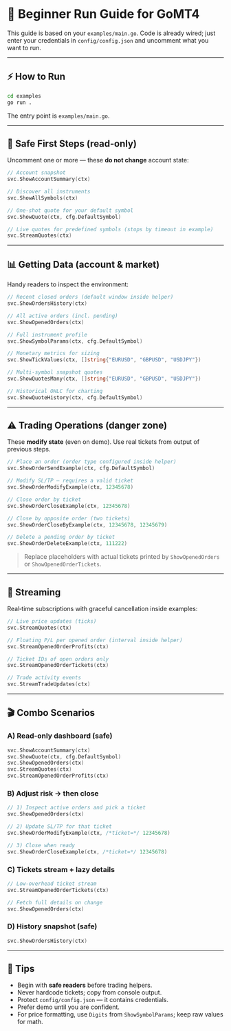 # 🚦 Beginner Run Guide for GoMT4

This guide is based on your `examples/main.go`. Code is already wired; just enter your credentials in `config/config.json` and uncomment what you want to run.

---

## ⚡ How to Run

```bash
cd examples
go run .
```

The entry point is `examples/main.go`.

---

## 🧪 Safe First Steps (read‑only)

Uncomment one or more — these **do not change** account state:

```go
// Account snapshot
svc.ShowAccountSummary(ctx)

// Discover all instruments
svc.ShowAllSymbols(ctx)

// One‑shot quote for your default symbol
svc.ShowQuote(ctx, cfg.DefaultSymbol)

// Live quotes for predefined symbols (stops by timeout in example)
svc.StreamQuotes(ctx)
```

---

## 📊 Getting Data (account & market)

Handy readers to inspect the environment:

```go
// Recent closed orders (default window inside helper)
svc.ShowOrdersHistory(ctx)

// All active orders (incl. pending)
svc.ShowOpenedOrders(ctx)

// Full instrument profile
svc.ShowSymbolParams(ctx, cfg.DefaultSymbol)

// Monetary metrics for sizing
svc.ShowTickValues(ctx, []string{"EURUSD", "GBPUSD", "USDJPY"})

// Multi‑symbol snapshot quotes
svc.ShowQuotesMany(ctx, []string{"EURUSD", "GBPUSD", "USDJPY"})

// Historical OHLC for charting
svc.ShowQuoteHistory(ctx, cfg.DefaultSymbol)
```

---

## ⚠️ Trading Operations (danger zone)

These **modify state** (even on demo). Use real tickets from output of previous steps.

```go
// Place an order (order type configured inside helper)
svc.ShowOrderSendExample(ctx, cfg.DefaultSymbol)

// Modify SL/TP — requires a valid ticket
svc.ShowOrderModifyExample(ctx, 12345678)

// Close order by ticket
svc.ShowOrderCloseExample(ctx, 12345678)

// Close by opposite order (two tickets)
svc.ShowOrderCloseByExample(ctx, 12345678, 12345679)

// Delete a pending order by ticket
svc.ShowOrderDeleteExample(ctx, 111222)
```

> Replace placeholders with actual tickets printed by `ShowOpenedOrders` or `ShowOpenedOrderTickets`.

---

## 📡 Streaming

Real‑time subscriptions with graceful cancellation inside examples:

```go
// Live price updates (ticks)
svc.StreamQuotes(ctx)

// Floating P/L per opened order (interval inside helper)
svc.StreamOpenedOrderProfits(ctx)

// Ticket IDs of open orders only
svc.StreamOpenedOrderTickets(ctx)

// Trade activity events
svc.StreamTradeUpdates(ctx)
```

---

## 🎬 Combo Scenarios

### A) Read‑only dashboard (safe)

```go
svc.ShowAccountSummary(ctx)
svc.ShowQuote(ctx, cfg.DefaultSymbol)
svc.ShowOpenedOrders(ctx)
svc.StreamQuotes(ctx)
svc.StreamOpenedOrderProfits(ctx)
```

### B) Adjust risk → then close

```go
// 1) Inspect active orders and pick a ticket
svc.ShowOpenedOrders(ctx)

// 2) Update SL/TP for that ticket
svc.ShowOrderModifyExample(ctx, /*ticket=*/ 12345678)

// 3) Close when ready
svc.ShowOrderCloseExample(ctx, /*ticket=*/ 12345678)
```

### C) Tickets stream + lazy details

```go
// Low‑overhead ticket stream
svc.StreamOpenedOrderTickets(ctx)

// Fetch full details on change
svc.ShowOpenedOrders(ctx)
```

### D) History snapshot (safe)

```go
svc.ShowOrdersHistory(ctx)
```

---

## 🧠 Tips

* Begin with **safe readers** before trading helpers.
* Never hardcode tickets; copy from console output.
* Protect `config/config.json` — it contains credentials.
* Prefer demo until you are confident.
* For price formatting, use `Digits` from `ShowSymbolParams`; keep raw values for math.
